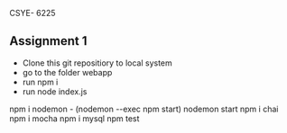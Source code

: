 CSYE- 6225 
## Assignment 1

- Clone this git repositiory to local system 
- go to the folder webapp
- run npm i 
- run node index.js


npm i nodemon - (nodemon --exec npm start)
nodemon start
npm i chai
npm i mocha
npm i mysql
npm test
<!-- test -->